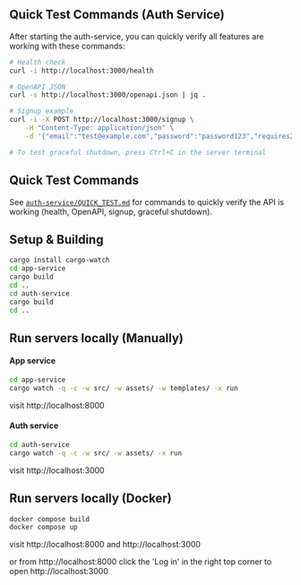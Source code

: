 ## Quick Test Commands (Auth Service)
After starting the auth-service, you can quickly verify all features are working with these commands:

```sh
# Health check
curl -i http://localhost:3000/health

# OpenAPI JSON
curl -s http://localhost:3000/openapi.json | jq .

# Signup example
curl -i -X POST http://localhost:3000/signup \
	-H "Content-Type: application/json" \
	-d '{"email":"test@example.com","password":"password123","requires2FA":false}'

# To test graceful shutdown, press Ctrl+C in the server terminal
```
## Quick Test Commands
See [`auth-service/QUICK_TEST.md`](auth-service/QUICK_TEST.md) for commands to quickly verify the API is working (health, OpenAPI, signup, graceful shutdown).
## Setup & Building
```bash
cargo install cargo-watch
cd app-service
cargo build
cd ..
cd auth-service
cargo build
cd ..
```

## Run servers locally (Manually)
#### App service
```bash
cd app-service
cargo watch -q -c -w src/ -w assets/ -w templates/ -x run
```

visit http://localhost:8000

#### Auth service
```bash
cd auth-service
cargo watch -q -c -w src/ -w assets/ -x run
```

visit http://localhost:3000

## Run servers locally (Docker)
```bash
docker compose build
docker compose up
```

visit http://localhost:8000 and http://localhost:3000

or from http://localhost:8000 click the 'Log in' in the right top corner to open http://localhost:3000